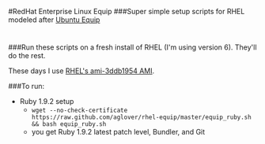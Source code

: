 #RedHat Enterprise Linux Equip
###Super simple setup scripts for RHEL modeled after [Ubuntu Equip](https://github.com/aglover/ubuntu-equip)
 
# 
###Run these scripts on a fresh install of RHEL (I'm using version 6). They'll do the rest. 

These days I use [RHEL's ami-3ddb1954 AMI](http://aws.amazon.com/amis/9559587540682084).

###To run:
  * Ruby 1.9.2 setup
     * `wget --no-check-certificate https://raw.github.com/aglover/rhel-equip/master/equip_ruby.sh && bash equip_ruby.sh`
     * you get Ruby 1.9.2 latest patch level, Bundler, and Git 